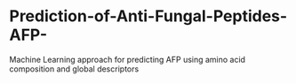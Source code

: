 # Prediction-of-Anti-Fungal-Peptides-AFP-
Machine Learning approach for predicting AFP using amino acid composition and global descriptors

